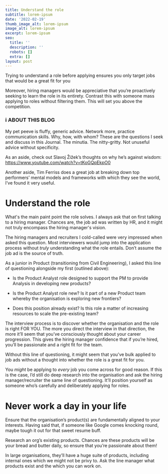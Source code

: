 ```yaml
---
title: Understand the role
subtitle: lorem-ipsum
date: '2022-02-19'
thumb_image_alt: lorem-ipsum
image_alt: lorem-ipsum
excerpt: lorem-ipsum
seo:
  title: ''
  description: ''
  robots: []
  extra: []
layout: post
---
```

Trying to understand a role before applying ensures you only target jobs that would be a great fit for you

Moreover, hiring managers would be appreciative that you’re proactively seeking to learn the role in its entirety. Contrast this with someone mass applying to roles without filtering them. This will set you above the competition.

### ℹ️ ABOUT THIS BLOG

My pet peeve is fluffy, generic advice. Network more, practice communication skills. Why, how, with whom? These are the questions I seek and discuss in this Journal. The minutia. The nitty-gritty. Not unuseful advice without specificity.

As an aside, check out Slavoj Žižek’s thoughts on why he’s against wisdom: <https://www.youtube.com/watch?v=tKoGQpEkpO0>

Another aside, Tim Ferriss does a great job at breaking down top performers’ mental models and frameworks with which they see the world, I’ve found it very useful.

# **Understand the role**

What's the main paint point the role solves. I always ask that on first talking to a hiring manager. Chances are, the job ad was written by HR, and it might not truly encompass the hiring manager's vision.

The hiring managers and recruiters I cold-called were very impressed when asked this question. Most interviewers would jump into the application process without *truly* understanding what the role entails. Don’t assume the job ad is the source of truth.

As a junior in Product (transitioning from Civil Engineering), I asked this line of questioning alongside my first (outlined above):

*   Is the Product Analyst role designed to support the PM to provide Analysis in developing new products?

*   Is the Product Analyst role new? Is it part of a new Product team whereby the organisation is exploring new frontiers?

*   Does this position already exist? Is this role a matter of increasing resources to scale the pre-existing team?

The interview process is to discover whether the organisation and the role is right FOR YOU. The more you direct the interview in that direction, the more it’ll seem that you’ve consciously thought about your career progression. This gives the hiring manager confidence that if you’re hired, you’ll be passionate and a right fit for the team.

Without this line of questioning, it might seem that you’ve bulk applied to job ads without a thought into whether the role is a great fit for you.

You *might* be applying to *every* job you come across for good reason. If this is the case, I’d still do deep research into the organisation and ask the hiring manager/recruiter the same line of questioning. It’ll position yourself as someone who’s carefully and deliberately applying for roles.

# Never work a day in your life

Ensure that the organisation’s product(s) are fundamentally aligned to your interests. Having said that, if someone like Google comes knocking round, maybe tough it out for that sweet resume buff.

Research an org’s existing products. Chances are these products will be your bread and butter daily, so ensure that you’re passionate about them!

In large organisations, they’ll have a huge suite of products, including internal ones which we might not be privy to. Ask the line manager what products exist and the which you can work on.
